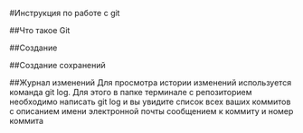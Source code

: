 #Инструкция по работе с git

##Что такое Git

##Создание


##Создание сохранений

##Журнал изменений
Для просмотра истории изменений используется команда git log. Для этого в папке терминале с репозиторием необходимо написать git log и вы увидите список всех ваших коммитов с описанием имени электронной почты сообщением к коммиту и номер коммита